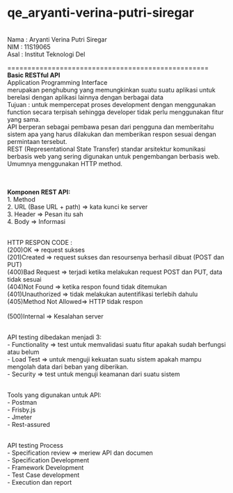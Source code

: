# qe_aryanti-verina-putri-siregar

<br>Nama : Aryanti Verina Putri Siregar
<br>NIM  : 11S19065
<br>Asal : Institut Teknologi Del

==================================================
<br>**Basic RESTful API**
<br> Application Programming Interface
<br>merupakan penghubung yang memungkinkan suatu suatu aplikasi untuk berelasi dengan aplikasi lainnya dengan berbagai data
<br> Tujuan : untuk mempercepat proses  development dengan menggunakan function secara terpisah sehingga developer tidak perlu menggunakan fitur yang sama. 
<br> API berperan sebagai pembawa pesan dari pengguna dan memberitahu sistem apa yang harus dilakukan dan memberikan respon sesuai dengan permintaan tersebut. 
<br> REST (Representational State Transfer) standar arsitektur komunikasi berbasis web yang sering digunakan untuk pengembangan berbasis web. Umumnya menggunakan HTTP method.
<br><br>

<br>**Komponen REST API:**
<br>1. Method
<br>2. URL (Base URL + path) => kata kunci ke server
<br>3. Header => Pesan itu sah
<br>4. Body => Informasi
<br>

<br>HTTP RESPON CODE :
<br>(200)OK => request sukses
<br>(201)Created => request sukses dan resoursenya berhasil dibuat (POST dan PUT)
<br>(400)Bad Request => terjadi ketika melakukan request POST dan PUT, data tidak sesuai
<br>(404)Not  Found => ketika respon found tidak ditemukan 
<br>(401)Unauthorized => tidak melakukan autentifikasi terlebih dahulu 
<br>(405)Method  Not Allowed=> HTTP tidak respon  
<br>(500)Internal => Kesalahan server
<br>

<br>API testing dibedakan menjadi 3:
<br>- Functionality => test untuk memvalidasi suatu fitur apakah sudah berfungsi atau belum 
<br>- Load Test => untuk menguji kekuatan suatu sistem apakah mampu mengolah data  dari beban yang diberikan.
<br>- Security => test untuk menguji keamanan dari suatu sistem
<br>

<br>Tools yang digunakan untuk API:
<br>- Postman
<br>- Frisby.js
<br>- Jmeter
<br>- Rest-assured
<br>

<br>API testing Process
<br>- Specification review => meriew API dan documen
<br>- Specification Development
<br>- Framework Development
<br>- Test Case development
<br>- Execution dan report